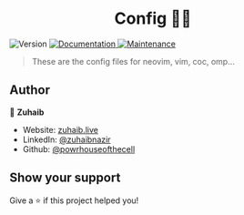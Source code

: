 <h1 align="center">Config 👨‍💻</h1>
<p>
  <img alt="Version" src="https://img.shields.io/badge/version-1.0.0-blue.svg?cacheSeconds=2592000" />
  <a href="https://github.com/powrhouseofthecell/configs#readme" target="_blank">
    <img alt="Documentation" src="https://img.shields.io/badge/documentation-yes-brightgreen.svg" />
  </a>
  <a href="https://github.com/powrhouseofthecell/configs/graphs/commit-activity" target="_blank">
    <img alt="Maintenance" src="https://img.shields.io/badge/Maintained%3F-yes-green.svg" />
  </a>
</p>

> These are the config files for neovim, vim, coc, omp...

## Author

👤 **Zuhaib**

-  Website: [zuhaib.live](https://zuhaib.live)
-  LinkedIn: [@zuhaibnazir](https://linkedin.com/in/zuhaibnazir)
-  Github: [@powrhouseofthecell](https://github.com/powrhouseofthecell)

## Show your support

Give a ⭐️ if this project helped you!
